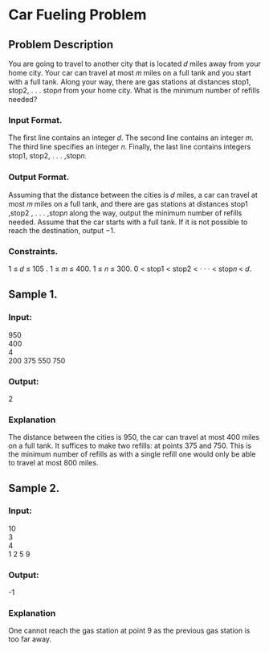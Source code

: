 # Car Fueling Problem

## Problem Description
You are going to travel to another city that is located 𝑑 miles away from your home city. Your car can travel
at most 𝑚 miles on a full tank and you start with a full tank. Along your way, there are gas stations at
distances stop1, stop2, . . . stop𝑛 from your home city. What is the minimum number of refills needed?
### Input Format. 
The first line contains an integer 𝑑. The second line contains an integer 𝑚. The third line
specifies an integer 𝑛. Finally, the last line contains integers stop1, stop2, . . . ,stop𝑛.

### Output Format. 
Assuming that the distance between the cities is 𝑑 miles, a car can travel at most 𝑚 miles
on a full tank, and there are gas stations at distances stop1
,stop2 , . . . ,stop𝑛 along the way, output the minimum number of refills needed. Assume that the car starts with a full tank. If it is not possible to
reach the destination, output −1.

### Constraints. 
1 ≤ 𝑑 ≤ 105 . 1 ≤ 𝑚 ≤ 400. 1 ≤ 𝑛 ≤ 300. 0 < stop1 < stop2 < · · · < stop𝑛 < 𝑑.


## Sample 1.
### Input:
950  
400  
4  
200 375 550 750
### Output:
2
### Explanation
The distance between the cities is 950, the car can travel at most 400 miles on a full tank. It suffices
to make two refills: at points 375 and 750. This is the minimum number of refills as with a single refill
one would only be able to travel at most 800 miles.

## Sample 2.
### Input:
10  
3  
4  
1 2 5 9

### Output:
-1

### Explanation
One cannot reach the gas station at point 9 as the previous gas station is too far away.